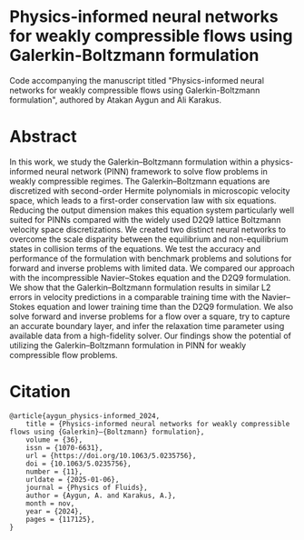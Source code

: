 # Physics-informed neural networks for weakly compressible flows using Galerkin-Boltzmann formulation

Code accompanying the manuscript titled "Physics-informed neural networks for weakly compressible flows using Galerkin-Boltzmann formulation", authored by Atakan Aygun and Ali Karakus.

# Abstract

In this work, we study the Galerkin–Boltzmann formulation within a physics-informed neural network (PINN) framework to solve flow problems in weakly compressible regimes. The Galerkin–Boltzmann equations are discretized with second-order Hermite polynomials in microscopic velocity space, which leads to a first-order conservation law with six equations. Reducing the output dimension makes this equation system particularly well suited for PINNs compared with the widely used D2Q9 lattice Boltzmann velocity space discretizations. We created two distinct neural networks to overcome the scale disparity between the equilibrium and non-equilibrium states in collision terms of the equations. We test the accuracy and performance of the formulation with benchmark problems and solutions for forward and inverse problems with limited data. We compared our approach with the incompressible Navier–Stokes equation and the D2Q9 formulation. We show that the Galerkin–Boltzmann formulation results in similar L2 errors in velocity predictions in a comparable training time with the Navier–Stokes equation and lower training time than the D2Q9 formulation. We also solve forward and inverse problems for a flow over a square, try to capture an accurate boundary layer, and infer the relaxation time parameter using available data from a high-fidelity solver. Our findings show the potential of utilizing the Galerkin–Boltzmann formulation in PINN for weakly compressible flow problems.

# Citation

	@article{aygun_physics-informed_2024,
		title = {Physics-informed neural networks for weakly compressible flows using {Galerkin}–{Boltzmann} formulation},
		volume = {36},
		issn = {1070-6631},
		url = {https://doi.org/10.1063/5.0235756},
		doi = {10.1063/5.0235756},
		number = {11},
		urldate = {2025-01-06},
		journal = {Physics of Fluids},
		author = {Aygun, A. and Karakus, A.},
		month = nov,
		year = {2024},
		pages = {117125},
	}